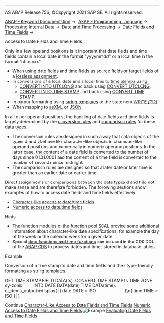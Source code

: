   

* * *

AS ABAP Release 756, ©Copyright 2021 SAP SE. All rights reserved.

[ABAP - Keyword Documentation](javascript:call_link\('abenabap.htm'\)) →  [ABAP - Programming Language](javascript:call_link\('abenabap_reference.htm'\)) →  [Processing Internal Data](javascript:call_link\('abenabap_data_working.htm'\)) →  [Date and Time Processing](javascript:call_link\('abendate_time_processing.htm'\)) →  [Date Fields and Time Fields](javascript:call_link\('abencharacter_date_time.htm'\)) → 

Access to Date Fields and Time Fields

Only in a few operand positions is it important that date fields and time fields contain a local date in the format "yyyymmdd" or a local time in the format "hhmmss":

-   When using date fields and time fields as source fields or target fields of a [lossless assignment](javascript:call_link\('abenlossless_assignment_glosry.htm'\) "Glossary Entry").
-   In conversions of a local date and a local time to [time stamps](javascript:call_link\('abentime_stamps.htm'\)) using
    -   [CONVERT INTO UTCLONG](javascript:call_link\('abapconvert_date_utclong.htm'\)) and back using [CONVERT UTCLONG](javascript:call_link\('abapconvert_utclong.htm'\)).
    -   [CONVERT INTO TIME STAMP](javascript:call_link\('abapconvert_date_time-stamp.htm'\)) and back using [CONVERT TIME STAMP](javascript:call_link\('abapconvert_time-stamp.htm'\)).
-   In output formatting using [string templates](javascript:call_link\('abenstring_templates.htm'\)) or the statement [WRITE *\[*TO*\]*](javascript:call_link\('abapwrite_to.htm'\))
-   When mapping to [asXML](javascript:call_link\('abenabap_xslt_asxml_elementary.htm'\)) or [JSON](javascript:call_link\('abenabap_asjson.htm'\)).

In all other operand positions, the handling of date fields and time fields is largely determined by the [conversion rules](javascript:call_link\('abenconversion_elementary.htm'\)) and [comparison rules](javascript:call_link\('abenlogexp_date_time.htm'\)) for these data types.

-   The conversion rules are designed in such a way that data objects of the types d and t behave like character-like objects in character-like operand positions and numerically in numeric operand positions. In the latter case, the content of a date field is converted to the number of days since 01.01.0001 and the content of a time field is converted to the number of seconds since midnight.
-   The comparison rules are designed so that a later date or later time is greater than an earlier date or earlier time.

Direct assignments or comparisons between the data types d and t do not make sense and are therefore forbidden. The following sections show examples of how to access date fields and time fields effectively.

-   [Character-like access to date/time fields](javascript:call_link\('abenchar_date_time_fields_charlike.htm'\))
-   [Numeric access to date/time fields](javascript:call_link\('abenchar_date_time_fields_numlike.htm'\))

Hints

-   The function modules of the function pool SCAL provide some additional information about character-like date specifications, for example the day of the week or the calendar week for a given date.
-   Special [date functions and time functions](javascript:call_link\('abenddic_date_time_functions.htm'\)) can be used in the CDS DDL of the [ABAP CDS](javascript:call_link\('abenabap_cds_glosry.htm'\) "Glossary Entry") to process dates and times stored in database tables.

Example

Conversion of a time stamp to date and time fields and their type-friendly formatting as string templates.

GET TIME STAMP FIELD DATA(ts).
CONVERT TIME STAMP ts TIME ZONE sy-zonlo
        INTO DATE DATA(date) TIME DATA(time).
cl\_demo\_output=>display( |{ date DATE = ISO
                       }\\n{ time TIME = ISO }| ).

Continue
[Character-Like Access to Date Fields and Time Fields](javascript:call_link\('abenchar_date_time_fields_charlike.htm'\))
[Numeric Access to Date Fields and Time Fields](javascript:call_link\('abenchar_date_time_fields_numlike.htm'\))
![Example](exa.gif "Example") [Evaluating Date Fields and Time Fields](javascript:call_link\('abendate_time_abexa.htm'\))